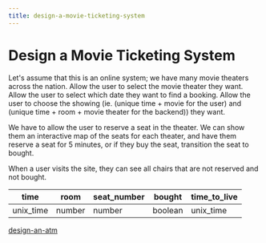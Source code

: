 ```yaml
---
title: design-a-movie-ticketing-system
---
```

# Design a Movie Ticketing System

Let\'s assume that this is an online system; we have many movie theaters
across the nation. Allow the user to select the movie theater they want.
Allow the user to select which date they want to find a booking. Allow
the user to choose the showing (ie. (unique time + movie for the user)
and (unique time + room + movie theater for the backend)) they want.

We have to allow the user to reserve a seat in the theater. We can show
them an interactive map of the seats for each theater, and have them
reserve a seat for 5 minutes, or if they buy the seat, transition the
seat to bought.

When a user visits the site, they can see all chairs that are not
reserved and not bought.

| time      | room   | seat_number | bought  | time_to_live |
|-----------|--------|-------------|---------|--------------|
| unix_time | number | number      | boolean | unix_time    |

[design-an-atm](design-an-atm.md)

